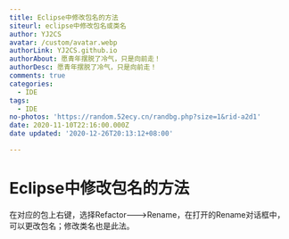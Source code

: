 ```yaml
---
title: Eclipse中修改包名的方法
siteurl: eclipse中修改包名或类名
author: YJ2CS
avatar: /custom/avatar.webp
authorLink: YJ2CS.github.io
authorAbout: 愿青年摆脱了冷气，只是向前走！
authorDesc: 愿青年摆脱了冷气，只是向前走！
comments: true
categories:
  - IDE
tags:
  - IDE
no-photos: 'https://random.52ecy.cn/randbg.php?size=1&rid-a2d1'
date: 2020-11-10T22:16:00.000Z
date updated: '2020-12-26T20:13:12+08:00'

---
```


# Eclipse中修改包名的方法

在对应的包上右键，选择Refactor--->Rename，在打开的Rename对话框中，可以更改包名；修改类名也是此法。
